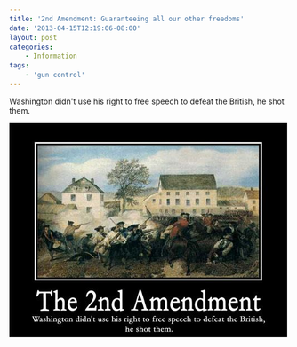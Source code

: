 ```yaml
---
title: '2nd Amendment: Guaranteeing all our other freedoms'
date: '2013-04-15T12:19:06-08:00'
layout: post
categories:
    - Information
tags:
    - 'gun control'
---
```


Washington didn't use his right to free speech to defeat the British, he shot them.

![The 2nd Amendment guarantees all our other freedoms](/assets/img/2013/04/20100423-2nd-amendment.jpg)
